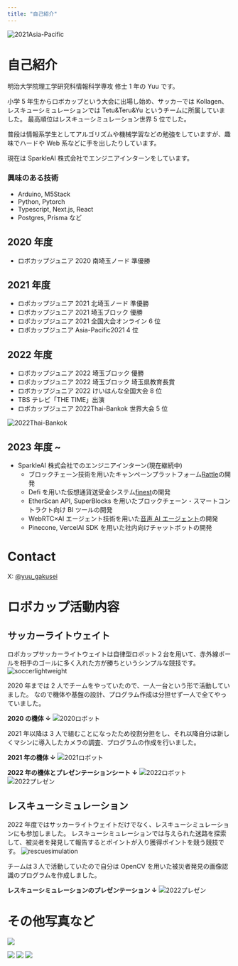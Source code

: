 ```yaml
---
title: "自己紹介"
---
```


![2021Asia-Pacific](/images/about/featured.jpg)

# 自己紹介

明治大学院理工学研究科情報科学専攻 修士 1 年の Yuu です。

小学 5 年生からロボカップという大会に出場し始め、サッカーでは Kollagen、レスキューシミュレーションでは Tetu&Teru&Yu というチームに所属していました。
最高順位はレスキューシミュレーション世界 5 位でした。

普段は情報系学生としてアルゴリズムや機械学習などの勉強をしていますが、趣味でハードや Web 系などに手を出したりしています。

現在は SparkleAI 株式会社でエンジニアインターンをしています。

### 興味のある技術

- Arduino, M5Stack
- Python, Pytorch
- Typescript, Next.js, React
- Postgres, Prisma
  など

## 2020 年度

- ロボカップジュニア 2020 南埼玉ノード 準優勝

## 2021 年度

- ロボカップジュニア 2021 北埼玉ノード 準優勝
- ロボカップジュニア 2021 埼玉ブロック 優勝
- ロボカップジュニア 2021 全国大会オンライン 6 位
- ロボカップジュニア Asia-Pacific2021 4 位

## 2022 年度

- ロボカップジュニア 2022 埼玉ブロック 優勝
- ロボカップジュニア 2022 埼玉ブロック 埼玉県教育長賞
- ロボカップジュニア 2022 けいはんな全国大会 8 位
- TBS テレビ「THE TIME」出演
- ロボカップジュニア 2022Thai-Bankok 世界大会 5 位

![2022Thai-Bankok](/images/about/1.jpg)

## 2023 年度 ~

- SparkleAI 株式会社でのエンジニアインターン(現在継続中)
  - ブロックチェーン技術を用いたキャンペーンプラットフォーム[Rattle](https://www.rattle.cc/)の開発
  - Defi を用いた仮想通貨送受金システム[finest](https://finestt.me/)の開発
  - EtherScan API, SuperBlocks を用いたブロックチェーン・スマートコントラクト向け BI ツールの開発
  - WebRTC×AI エージェント技術を用いた[音声 AI エージェント](https://getprojecton.com/)の開発
  - Pinecone, VercelAI SDK を用いた社内向けチャットボットの開発

# Contact

X: [@yuu_gakusei](https://twitter.com/yuu_gakusei)

# ロボカップ活動内容

## サッカーライトウェイト

ロボカップサッカーライトウェイトは自律型ロボット２台を用いて、赤外線ボールを相手のゴールに多く入れた方が勝ちというシンプルな競技です。
![soccerlightweight](/images/about/soccer.gif)

2020 年までは 2 人でチームをやっていたので、一人一台という形で活動していました。
なので機体や基盤の設計、プログラム作成は分担せず一人で全てやっていました。

**2020 の機体 ↓**
![2020ロボット](/images/about/2020.jpeg)

2021 年以降は 3 人で組むことになったため役割分担をし、それ以降自分は新しくマシンに導入したカメラの調査、プログラムの作成を行いました。

**2021 年の機体 ↓**
![2021ロボット](/images/about/2021.jpeg)

**2022 年の機体とプレゼンテーションシート ↓**
![2022ロボット](/images/about/2022.jpeg)
![2022プレゼン](/images/about/soccerpresen.jpeg)

## レスキューシミュレーション

2022 年度ではサッカーライトウェイトだけでなく、レスキューシミュレーションにも参加しました。
レスキューシミュレーションでは与えられた迷路を探索して、被災者を発見して報告するとポイントが入り獲得ポイントを競う競技です。
![rescuesimulation](/images/about/rescue.png)

チームは３人で活動していたので自分は OpenCV を用いた被災者発見の画像認識のプログラムを作成しました。

**レスキューシミュレーションのプレゼンテーション ↓**
![2022プレゼン](/images/about/rescuepresen.jpeg)

# その他写真など

![](/images/about/soccer2.gif)

![](/images/about/soccer2.jpeg)
![](/images/about/soccer1.jpeg)
![](/images/about/soccer3.jpeg)
